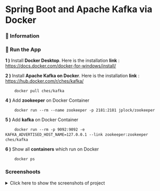 # Spring Boot and Apache Kafka via Docker

### 📖 Information

### 🔨 Run the App

<b>1 )</b> Install <b>Docker Desktop</b>. Here is the installation <b>link</b> : https://docs.docker.com/docker-for-windows/install/

<b>2 )</b> Install <b>Apache Kafka on Docker</b>. Here is the installation <b>link</b> : https://hub.docker.com/r/ches/kafka/
```
    docker pull ches/kafka
```

<b>4 )</b> Add <b>zookeeper</b> on Docker Container
```
    docker run --rm --name zookeeper -p 2181:2181 jplock/zookeeper 
```
<b>5 )</b> Add <b>kafka</b> on Docker Container
```
    docker run --rm -p 9092:9092 -e KAFKA_ADVERTISED_HOST_NAME=127.0.0.1 --link zookeeper:zookeeper ches/kafka
```
<b>6 )</b> Show all <b>containers</b> which run on Docker
```
    docker ps 
```

### Screenshoots

<details>
<summary>Click here to show the screenshots of project</summary>
    <p> Figure 1 </p>
    <img width="700" height="300" src ="docker_images\0.PNG">
    <p> Figure 2 </p>
    <img width="1000" height="200" src ="docker_images\1.PNG">
    <p> Figure 3 </p>
    <img width="1000" height="200" src ="docker_images\2.PNG">
    <p> Figure 4 </p>
    <img width="1000" height="200" src ="docker_images\3.PNG">
    <p> Figure 5 </p>
    <img width="1000" height="200" src ="docker_images\4.PNG">
    <p> Figure 6 </p>
    <img width="1000" height="200" src ="docker_images\5.PNG">
    <p> Figure 7 </p>
    <img width="1000" height="300" src ="docker_images\6.PNG">
    <p> Figure 8 </p>
    <img width="1000" height="300" src ="docker_images\7.PNG">
    <p> Figure 9 </p>
    <img width="1000" height="300" src ="docker_images\8.PNG">
    <p> Figure 10 </p>
    <img width="1000" height="500" src ="docker_images\9.PNG">
</details>